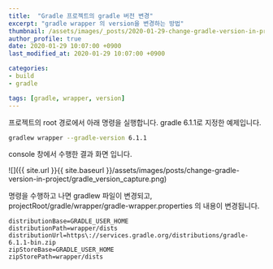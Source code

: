 ```yaml
---
title:  "Gradle 프로젝트의 gradle 버전 변경"
excerpt: "gradle wrapper 의 version을 변경하는 방법"
thumbnail: /assets/images/_posts/2020-01-29-change-gradle-version-in-project/gradle_version_capture.png
author_profile: true
date: 2020-01-29 10:07:00 +0900
last_modified_at: 2020-01-29 10:07:00 +0900

categories:
- build
- gradle

tags: [gradle, wrapper, version]
---
```


프로젝트의 root 경로에서 아래 명령을 실행합니다. gradle 6.1.1로 지정한 예제입니다.

```bash
gradlew wrapper --gradle-version 6.1.1
```

console 창에서 수행한 결과 화면 입니다.  

![]({{ site.url }}{{ site.baseurl }}/assets/images/posts/change-gradle-version-in-project/gradle_version_capture.png)


명령을 수행하고 나면 gradlew 파일이 변경되고, projectRoot/gradle/wrapper/gradle-wrapper.properties 의 내용이 변경됩니다.

```properties
distributionBase=GRADLE_USER_HOME
distributionPath=wrapper/dists 
distributionUrl=https\://services.gradle.org/distributions/gradle-6.1.1-bin.zip 
zipStoreBase=GRADLE_USER_HOME
zipStorePath=wrapper/dists
```

